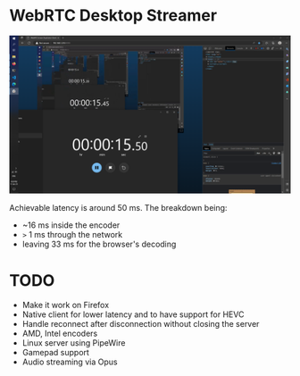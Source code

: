 # WebRTC Desktop Streamer

![latency](https://github.com/JRF63/desktop-streaming/raw/dev/.github/latency.png)

Achievable latency is around 50 ms. The breakdown being:
- ~16 ms inside the encoder
- `>` 1 ms through the network
- leaving 33 ms for the browser's decoding

# TODO
- Make it work on Firefox
- Native client for lower latency and to have support for HEVC
- Handle reconnect after disconnection without closing the server
- AMD, Intel encoders
- Linux server using PipeWire
- Gamepad support
- Audio streaming via Opus